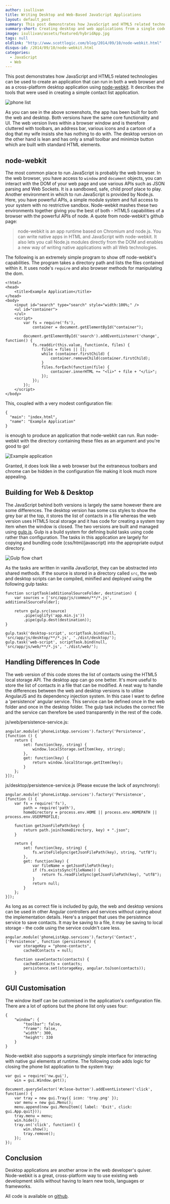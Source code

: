 ```yaml
---
author: isullivan
title: Writing Desktop and Web-Based JavaScript Applications
layout: default_post
summary: This post demonstrates how JavaScript and HTML5 related technologies can be used to create an application that can run in both a web browser and as a cross-platform desktop application using node-webkit.
summary-short: Creating desktop and web applications from a single codebase
image: isullivan/assets/featured/hybridApp.jpg
tags: null
oldlink: "http://www.scottlogic.com/blog/2014/09/10/node-webkit.html"
disqus-id: /2014/09/10/node-webkit.html
categories:
  - JavaScript
  - Web
---
```


This post demonstrates how JavaScript and HTML5 related technologies can be used to create an application that can run in both a web browser and as a cross-platform desktop application using [node-webkit](https://github.com/rogerwang/node-webkit). It describes the tools that were used in creating a simple contact list application.

<img alt="phone list" src="{{ site.github.url }}/isullivan/assets/phone-list.png" />

As you can see in the above screenshots, the app has been built for both the web and desktop. Both versions have the same core functionality and UI. The web version lives within a browser window and is therefore cluttered with toolbars, an address bar, various icons and a cartoon of a dog that my wife insists she has nothing to do with. The desktop version on the other hand is lean and has only a small toolbar and minimize button which are built with standard HTML elements.

node-webkit
-----------
The most common place to run JavaScript is probably the web browser. In the web browser, you have access to `window` and `document` objects, you can interact with the DOM of your web page and use various APIs such as JSON parsing and Web Sockets. It is a sandboxed, safe, child proof place to play. Another environment in which to run JavaScript is provided by Node.js. Here, you have powerful APIs, a simple module system and full access to your system with no restrictive sandbox. Node-webkit mashes these two environments together giving you the best of both - HTML5 capabilities of a browser with the powerful APIs of node. A quote from node-webkit's github page:

>node-webkit is an app runtime based on Chromium and node.js. You can write native apps in HTML and JavaScript with node-webkit. It also lets you call Node.js modules directly from the DOM and enables a new way of writing native applications with all Web technologies.

The following is an extremely simple program to show off node-webkit's capabilities. The program takes a directory path and lists the files contained within it. It uses node's `require` and also browser methods for manipulating the dom.

    <!html>
    <head>
        <title>Example Application</title>
    </head>
    <body>
        <input id="search" type="search" style="width:100%;" />
        <ul id="container">
        </ul>
        <script>
            var fs = require('fs'),
                container = document.getElementById("container");

            document.getElementById('search').addEventListener('change', function() {
                fs.readdir(this.value, function(e, files) {
                    files = files || [];
                    while (container.firstChild) {
                        container.removeChild(container.firstChild);
                    }
                    files.forEach(function(file) {
                        container.innerHTML += "<li>" + file + "</li>";
                    });
                });
            });
        </script>
    </body>

This, coupled with a very modest configuration file:

    {
      "main": "index.html",
      "name": "Example Application"
    }

is enough to produce an application that node-webkit can run. Run node-webkit with the directory containing these files as an argument and you're good to go!
    
<img alt="Example application" src="{{ site.github.url }}/isullivan/assets/node-webkit-example.png" />

Granted, it does look like a web browser but the extraneous toolbars and chrome can be hidden in the configuration file making it look much more appealing. 

Building for Web & Desktop
--------------------------
The JavaScript behind both versions is largely the same however there are some differences. The desktop version has some css styles to show the grey bar at the top, it stores the list of contacts in a file whereas the web version uses HTML5 local storage and it has code for creating a system tray item when the window is closed. The two versions are built and managed using [gulp.js](http://gulpjs.com/). Gulp is a build system for defining build tasks using code rather than configuration. The tasks in this application are largely for copying and bundling code (css/html/javascript) into the appropriate output directory.

<img alt="Gulp flow chart" src="{{ site.github.url }}/isullivan/assets/gulp.png" />

As the tasks are written in vanilla JavaScript, they can be abstracted into shared methods. If the source is stored in a directory called `src`, the web and desktop scripts can be compiled, minified and deployed using the following gulp tasks:

    function scriptTask(additionalSourceFolder, destination) {
        var sources = ['src/app/js/common/**/*.js', additionalSourceFolder];

        return gulp.src(source)
            .pipe(uglify('app.min.js'))
            .pipe(gulp.dest(destination));
    }
    
    gulp.task('desktop-script', scriptTask.bind(null, 'src/app/js/desktop/**/*.js', './dist/desktop/');
    gulp.task('web-script', scriptTask.bind(null, 'src/app/js/web/**/*.js', './dist/web/');

Handling Differences In Code
----------------------------
The web version of this code stores the list of contacts using the HTML5 local storage API. The desktop app can go one better. It's more useful to store the list of contacts in a file that can be modified. A neat way to handle the differences between the web and desktop versions is to utilise AngularJS and its dependency injection system. In this case I want to define a 'persistence' angular service. This service can be defined once in the web folder and once in the desktop folder. The gulp task includes the correct file and the service can therefore be used transparently in the rest of the code.

js/web/persistence-service.js:

    angular.module('phoneListApp.services').factory('Persistence', [function () {
        return {
            set: function(key, string) {
                window.localStorage.setItem(key, string);
            },
            get: function(key) {
                return window.localStorage.getItem(key);
            }
        };
    }]);

js/desktop/persistence-service.js (Please excuse the lack of asynchrony):

    angular.module('phoneListApp.services').factory('Persistence', [function () {
        var fs = require('fs'),
            path = require('path'),
            homeDirectory = process.env.HOME || process.env.HOMEPATH || process.env.USERPROFILE;

        function getJsonFilePath(key) {
            return path.join(homeDirectory, key) + ".json";
        }

        return {
            set: function(key, string) {
                fs.writeFileSync(getJsonFilePath(key), string, "utf8"); 
            },
            get: function(key) {
                var fileName = getJsonFilePath(key);
                if (fs.existsSync(fileName)) {
                    return fs.readFileSync(getJsonFilePath(key), "utf8");
                }
                return null;
            }
        };    
    }]);
    
As long as as correct file is included by gulp, the web and desktop versions can be used in other Angular controllers and services without caring about the implementation details. Here's a snippet that uses the persistence service to save contacts. It may be saving to a file, it may be saving to local storage - the code using the service couldn't care less.

    angular.module('phoneListApp.services').factory('Contact', ['Persistence', function (persistence) {
        var storageKey = "phone-contacts",
            cachedContacts = null;

        function saveContacts(contacts) {
            cachedContacts = contacts;
            persistence.set(storageKey, angular.toJson(contacts));
        }
        
GUI Customisation
-----------------
The window itself can be customised in the application's configuration file. There are a lot of options but the phone list only uses four:

    {
        "window": {
            "toolbar": false,
            "frame": false,
            "width": 300,
            "height": 330
        }
    }

Node-webkit also supports a surprisingly simple interface for interacting with native gui elements at runtime. The following code adds logic for closing the phone list application to the system tray:

    var gui = require('nw.gui'),
        win = gui.Window.get();

    document.querySelector('#close-button').addEventListener('click', function() {
        var tray = new gui.Tray({ icon: 'tray.png' });
        var menu = new gui.Menu();
        menu.append(new gui.MenuItem({ label: 'Exit', click: gui.App.quit}));
        tray.menu = menu;
        win.hide();
        tray.on('click', function() {
            win.show();
            tray.remove();
        });
    });

Conclusion
----------
Desktop applications are another arrow in the web developer's quiver. Node-webkit is a great, cross-platform way to use existing web development skills without having to learn new tools, languages or frameworks.

All code is available on [github](https://github.com/iansullivan88/desktop-phone-list).























